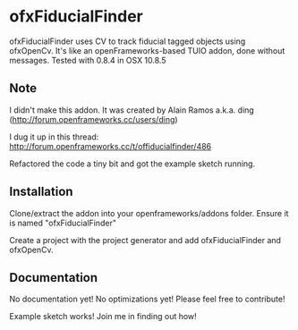 ofxFiducialFinder
================
ofxFiducialFinder uses CV to track fiducial tagged objects using ofxOpenCv. It's like an openFrameworks-based TUIO addon, done without messages. Tested with 0.8.4 in OSX 10.8.5


Note
---------
I didn't make this addon. It was created by Alain Ramos a.k.a. ding (http://forum.openframeworks.cc/users/ding)

I dug it up in this thread: http://forum.openframeworks.cc/t/offiducialfinder/486 

Refactored the code a tiny bit and got the example sketch running.


Installation
--------
Clone/extract the addon into your openframeworks/addons folder. Ensure it is named "ofxFiducialFinder"

Create a project with the project generator and add ofxFiducialFinder and ofxOpenCv.


Documentation
----------
No documentation yet! No optimizations yet! Please feel free to contribute!

Example sketch works! Join me in finding out how!
